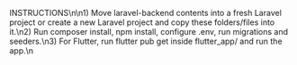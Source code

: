 INSTRUCTIONS\n\n1) Move laravel-backend contents into a fresh Laravel project or create a new Laravel project and copy these folders/files into it.\n2) Run composer install, npm install, configure .env, run migrations and seeders.\n3) For Flutter, run flutter pub get inside flutter_app/ and run the app.\n